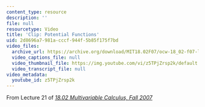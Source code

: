 ```yaml
---
content_type: resource
description: ''
file: null
resourcetype: Video
title: 'Clip: Potential Functions'
uid: 2d8696a7-981a-cccf-944f-5b85f175f7bd
video_files:
  archive_url: https://archive.org/download/MIT18.02F07/ocw-18_02-f07-lec21_300k.mp4
  video_captions_file: null
  video_thumbnail_file: https://img.youtube.com/vi/z5TPjZrsp2k/default.jpg
  video_transcript_file: null
video_metadata:
  youtube_id: z5TPjZrsp2k
---
```


From Lecture 21 of [_18.02 Multivariable Calculus, Fall 2007_](/courses/18-02-multivariable-calculus-fall-2007/pages/video-lectures)